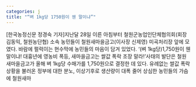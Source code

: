 ```yaml
---
categories: j
title: "“벼 1kg당 1750원이 웬 말이냐”"
---
```

[한국농정신문 정경숙 기자]지난달 28일 이른 아침부터 철원군농업인단체협의회(회장 김동익, 철원농단협) 소속 농민들이 철원새마을금고(이사장 신제영) 미곡처리장 앞에 모였다. 바람에 펄럭이는 현수막에 농민들의 마음이 담겨 있었다. ‘(벼 1kg당)1,750원이 웬 말이냐! 대흉년에 영농비 폭등, 새마을금고는 쌀값 폭락 조장 말라!’사태의 발단은 철원새마을금고가 올해 벼 1kg당 수매가를 1,750원으로 결정한 데 있다. 유례없는 쌀값 폭락 상황을 불러온 정부에 대한 분노, 이상기후로 생산량이 대폭 줄어 상심한 농민들의 가슴에 철원새마